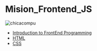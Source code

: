 # Mision_Frontend_JS
![chicacompu](https://user-images.githubusercontent.com/89166148/168666385-0945a18b-601d-4e54-b892-6d082b9b4b72.jpg)

 - [Introduction to FrontEnd Programming](https://github.com/HannyCarballo/Mision_Frontend_JS/tree/main/Semana%201%20-%20Despegue%20%F0%9F%9A%80)
 - [HTML](https://github.com/HannyCarballo/Mision_Frontend_JS/tree/main/Semana%202%20-%20Primer%20Vuelo%20%F0%9F%9B%B8)
 - [CSS](https://github.com/HannyCarballo/Mision_Frontend_JS/tree/main/Semana%203%20-%20Volando%20con%20estilo%20%F0%9F%8E%A8)
